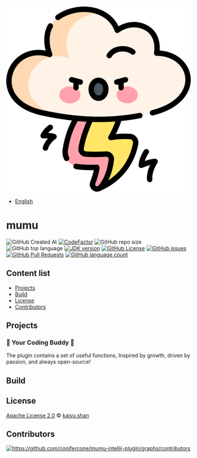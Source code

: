 ![mumu-intellij-plugin](./logo.svg)

- [English](README.md)

# mumu

![GitHub Created At](https://img.shields.io/github/created-at/conifercone/mumu-intellij-plugin)
[![CodeFactor](https://www.codefactor.io/repository/github/conifercone/mumu-intellij-plugin/badge)](https://www.codefactor.io/repository/github/conifercone/mumu-intellij-plugin)
![GitHub repo size](https://img.shields.io/github/repo-size/conifercone/mumu-intellij-plugin)
![GitHub top language](https://img.shields.io/github/languages/top/conifercone/mumu-intellij-plugin)
[![JDK version](https://img.shields.io/badge/JDK-21+-green.svg)](https://www.oracle.com/java/technologies/javase/jdk21-archive-downloads.html)
[![GitHub License](https://img.shields.io/github/license/conifercone/mumu-intellij-plugin)](https://github.com/conifercone/mumu-intellij-plugin)
[![GitHub issues](https://img.shields.io/github/issues/conifercone/mumu-intellij-plugin)](https://github.com/conifercone/mumu-intellij-plugin/issues)
[![GitHub Pull Requests](https://img.shields.io/github/issues-pr/conifercone/mumu-intellij-plugin)](https://github.com/conifercone/mumu-intellij-plugin/pulls)
[![GitHub language count](https://img.shields.io/github/languages/count/conifercone/mumu-intellij-plugin)](https://github.com/conifercone/mumu-intellij-plugin)

## Content list

- [Projects](#Projects)
- [Build](#Build)
- [License](#license)
- [Contributors](#contributors)

## Projects

### 🎉 Your Coding Buddy 🎉

The plugin contains a set of useful functions, Inspired by growth, driven by passion, and always
open-source!

## Build

## License

[Apache License 2.0](LICENSE) © <a href="mailto:kaiyu.shan@outlook.com">kaiyu.shan</a>

## Contributors

<a href="https://github.com/conifercone/mumu/graphs/contributors">
  <img src="https://contrib.rocks/image?repo=conifercone/mumu-intellij-plugin"  alt="https://github.com/conifercone/mumu-intellij-plugin/graphs/contributors"/>
</a>
